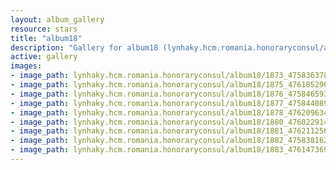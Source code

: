 ```yaml
---
layout: album_gallery
resource: stars
title: "album18"
description: "Gallery for album18 (lynhaky.hcm.romania.honoraryconsul/album18)"
active: gallery
images:
- image_path: lynhaky.hcm.romania.honoraryconsul/album18/1873_475836378_1158654818951810_3858368919138151591_n.jpg
- image_path: lynhaky.hcm.romania.honoraryconsul/album18/1875_476185290_1158651965618762_8186546018476412737_n.jpg
- image_path: lynhaky.hcm.romania.honoraryconsul/album18/1876_475846593_1158651932285432_7294117506564921579_n.jpg
- image_path: lynhaky.hcm.romania.honoraryconsul/album18/1877_475844089_1158651982285427_2222575747151464990_n.jpg
- image_path: lynhaky.hcm.romania.honoraryconsul/album18/1878_476209634_1158651938952098_3577795616807592130_n.jpg
- image_path: lynhaky.hcm.romania.honoraryconsul/album18/1880_476022914_1158652062285419_2657614843904859938_n.jpg
- image_path: lynhaky.hcm.romania.honoraryconsul/album18/1881_476211256_1158651975618761_2994758920256875679_n.jpg
- image_path: lynhaky.hcm.romania.honoraryconsul/album18/1882_475838162_1158651942285431_5922701873503323606_n.jpg
- image_path: lynhaky.hcm.romania.honoraryconsul/album18/1883_476147369_1158651945618764_5498006712325273151_n.jpg
---
```

